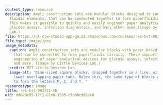 ```yaml
---
content_type: resource
description: Ampli construction sets are modular blocks designed to contain paper-based
  fluidic elements, that can be connected together to form paperfluidic circuits.
  This makes it possible to quickly and easily engineer paper analytical devices for
  glucose assays, infection diagnostics, and many other uses.(Image by Little Devices
  Lab.)
file: https://ol-ocw-studio-app-qa.s3.amazonaws.com/courses/res-hst-001-mit-little-devices-lab-fall-2021/0d820c9517f101bb1595c7a08cd99ec8_res-hst-001f21-th.jpg
file_type: image/jpeg
image_metadata:
  caption: Ampli construction sets are modular blocks with paper-based fluidic elements,
    that can be connected to form paperfluidic circuits. These support quick and easy
    engineering of paper analytical devices for glucose assays, infection diagnostics,
    and more. (Image by Little Devices Lab.)
  credit: MIT Little Devices Lab.
  image-alt: 'Dime-sized square blocks, snapped together in a line, with upper and
    lower overlapping paper tabs. Below this, the same type of blocks are arranged
    to form the letters M, I, and T. '
resourcetype: Image
title: res-hst-001f21-th
uid: 0d820c95-17f1-01bb-1595-c7a08cd99ec8
---
```

